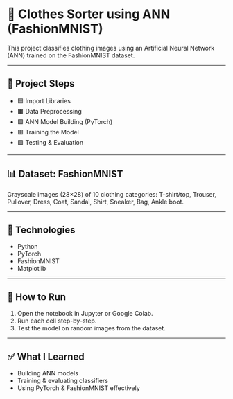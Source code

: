 # 🧠 Clothes Sorter using ANN (FashionMNIST)

This project classifies clothing images using an Artificial Neural Network (ANN) trained on the FashionMNIST dataset.

---

## 📌 Project Steps

- 🟦 Import Libraries  
- 🟧 Data Preprocessing  
- 🟩 ANN Model Building (PyTorch)  
- 🟥 Training the Model  
- 🟪 Testing & Evaluation  

---

## 📊 Dataset: FashionMNIST

Grayscale images (28×28) of 10 clothing categories:
T-shirt/top, Trouser, Pullover, Dress, Coat, Sandal, Shirt, Sneaker, Bag, Ankle boot.

---

## 🧪 Technologies

- Python  
- PyTorch  
- FashionMNIST  
- Matplotlib

---

## 🚀 How to Run

1. Open the notebook in Jupyter or Google Colab.  
2. Run each cell step-by-step.  
3. Test the model on random images from the dataset.

---

## ✅ What I Learned

- Building ANN models  
- Training & evaluating classifiers  
- Using PyTorch & FashionMNIST effectively

